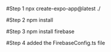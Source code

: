 #Step 1
npx create-expo-app@latest ./

#Step 2
npm install

#Step 3
npm install firebase

#Step 4
added the FirebaseConfig.ts file
